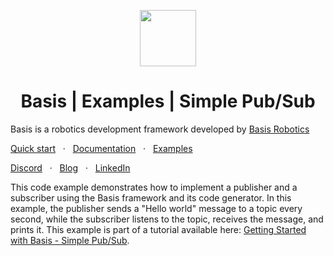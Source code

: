 <p align="center">
  <a href="#">
    <img src="https://docs.basisrobotics.tech/img/bug-light.svg" width="90" />
  </a>
</p>
<h1 align="center">
Basis | Examples | Simple Pub/Sub
</h1>

Basis is a robotics development framework developed by [Basis Robotics](https://basisrobotics.tech/)

[Quick start](https://docs.basisrobotics.tech/category/getting-started)
<span>&nbsp;&nbsp;·&nbsp;&nbsp;</span>
[Documentation](https://docs.basisrobotics.tech)
<span>&nbsp;&nbsp;·&nbsp;&nbsp;</span>
[Examples](https://github.com/basis-robotics/basis-examples)

[Discord](https://discord.gg/8bzvASNPZ8)
<span>&nbsp;&nbsp;·&nbsp;&nbsp;</span>
[Blog](https://basisrobotics.tech/blog/)
<span>&nbsp;&nbsp;·&nbsp;&nbsp;</span>
[LinkedIn](https://www.linkedin.com/company/basisrobotics/)

This code example demonstrates how to implement a publisher and a subscriber using the Basis framework and its code generator. In this example, the publisher sends a "Hello world" message to a topic every second, while the subscriber listens to the topic, receives the message, and prints it. This example is part of a tutorial available here: [Getting Started with Basis - Simple Pub/Sub](https://docs.basisrobotics.tech/guide-getting-started/simple-pub-sub).